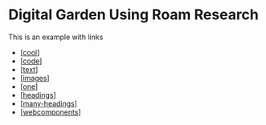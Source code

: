 # Digital Garden Using Roam Research

This is an example with links

- [[cool]]
- [[code]]
- [[text]]
- [[images]]
- [[one]]
- [[headings]]
- [[many-headings]]
- [[webcomponents]]

[//begin]: # "Autogenerated link references for markdown compatibility"
[cool]: docs/cool "Cool"
[code]: docs/code "Code"
[text]: docs/text "Text"
[images]: docs/images "Images"
[one]: docs/deep-links/one "One"
[headings]: docs/headings "Headings"
[many-headings]: docs/many-headings "Many Headings"
[webcomponents]: docs/webcomponents "Web Components"
[//end]: # "Autogenerated link references"
